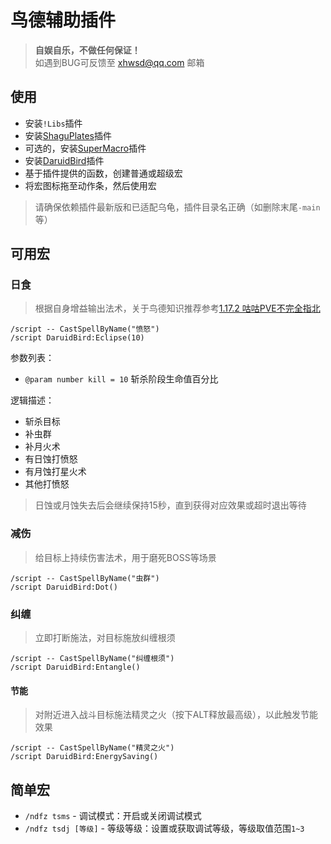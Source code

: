 # 鸟德辅助插件

> __自娱自乐，不做任何保证！__  
> 如遇到BUG可反馈至 xhwsd@qq.com 邮箱


## 使用
- 安装`!Libs`插件
- 安装[ShaguPlates](https://ghgo.xyz/https://github.com/xhwsd/ShaguPlates/archive/master.zip)插件
- 可选的，安装[SuperMacro](https://ghgo.xyz/https://github.com/xhwsd/SuperMacro/archive/master.zip)插件
- 安装[DaruidBird](https://ghgo.xyz/https://github.com/xhwsd/DaruidBird/archive/master.zip)插件
- 基于插件提供的函数，创建普通或超级宏
- 将宏图标拖至动作条，然后使用宏

> 请确保依赖插件最新版和已适配乌龟，插件目录名正确（如删除末尾`-main`等）


## 可用宏


### 日食

> 根据自身增益输出法术，关于鸟德知识推荐参考[1.17.2 咕咕PVE不完全指北](https://luntan.turtle-wow.org/viewtopic.php?t=1241)

```
/script -- CastSpellByName("愤怒")
/script DaruidBird:Eclipse(10)
```

参数列表：
- `@param number kill = 10` 斩杀阶段生命值百分比

逻辑描述：
- 斩杀目标
- 补虫群
- 补月火术
- 有日蚀打愤怒
- 有月蚀打星火术
- 其他打愤怒

> 日蚀或月蚀失去后会继续保持15秒，直到获得对应效果或超时退出等待  


### 减伤

> 给目标上持续伤害法术，用于磨死BOSS等场景

```
/script -- CastSpellByName("虫群")
/script DaruidBird:Dot()
```


### 纠缠

> 立即打断施法，对目标施放纠缠根须

```
/script -- CastSpellByName("纠缠根须")
/script DaruidBird:Entangle()
```


#### 节能

> 对附近进入战斗目标施法精灵之火（按下ALT释放最高级），以此触发节能效果

```
/script -- CastSpellByName("精灵之火")
/script DaruidBird:EnergySaving()
```


## 简单宏
- `/ndfz tsms` - 调试模式：开启或关闭调试模式
- `/ndfz tsdj [等级]` - 等级等级：设置或获取调试等级，等级取值范围`1~3`
